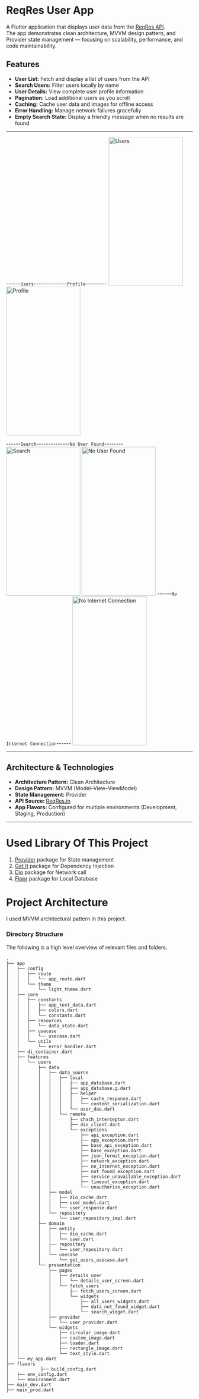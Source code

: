 #  ReqRes User App

A Flutter application that displays user data from the [ReqRes API](https://reqres.in/).  
The app demonstrates clean architecture, MVVM design pattern, and Provider state management — focusing on scalability, performance, and code maintainability.

##  Features

-  **User List:** Fetch and display a list of users from the API
-  **Search Users:** Filter users locally by name
-  **User Details:** View complete user profile information
-  **Pagination:** Load additional users as you scroll
-  **Caching:** Cache user data and images for offline access
-  **Error Handling:** Manage network failures gracefully
-  **Empty Search State:** Display a friendly message when no results are found

---
------```Users```--------------```Profile```---------
<img src="images/user_list.jpeg" height="400" width="200" title = "Users">   <img src="images/details.jpeg" height="400" width="200" title = "Profile">   

------```Search```--------------```No User Found```--------
<img src="images/search.jpeg" height="400" width="200" title = "Search">   <img src="images/no_users.jpeg" height="400" width="200" title = "No User Found">
------```No Internet Connection```------
<img src="images/no_internet.jpeg" height="400" width="200" title = "No Internet Connection">



---

##  Architecture & Technologies

- **Architecture Pattern:** Clean Architecture
- **Design Pattern:** MVVM (Model–View–ViewModel)
- **State Management:** Provider
- **API Source:** [ReqRes.in](https://reqres.in/)
- **App Flavors:** Configured for multiple environments (Development, Staging, Production)

---


# Used Library Of This Project
1. [Provider](https://pub.dev/packages/provider) package for State management
2. [Get It](https://pub.dev/packages/get_it) package for Dependency Injection
3. [Dio](https://pub.dev/packages/dio) package for Network call
4. [Floor](https://pub.dev/packages/floor) package for Local Database

# Project Architecture
I used MVVM architectural pattern in this project.

### Directory Structure
The following is a high level overview of relevant files and folders.


```
.
├── app
│   ├── config
│   │   ├── route
│   │   │   └── app_route.dart
│   │   └── theme
│   │       └── light_theme.dart
│   ├── core
│   │   ├── constants
│   │   │   ├── app_text_data.dart
│   │   │   ├── colors.dart
│   │   │   └── constants.dart
│   │   ├── resources
│   │   │   └── data_state.dart
│   │   ├── usecase
│   │   │   └── usecase.dart
│   │   └── utils
│   │       └── error_handler.dart
│   ├── di_container.dart
│   ├── features
│   │   └── users
│   │       ├── data
│   │       │   ├── data_source
│   │       │   │   ├── local
│   │       │   │   │   ├── app_database.dart
│   │       │   │   │   ├── app_database.g.dart
│   │       │   │   │   ├── helper
│   │       │   │   │   │   ├── cache_response.dart
│   │       │   │   │   │   └── content_serialization.dart
│   │       │   │   │   └── user_dao.dart
│   │       │   │   └── remote
│   │       │   │       ├── chach_interceptor.dart
│   │       │   │       ├── dio_client.dart
│   │       │   │       └── exceptions
│   │       │   │           ├── api_exception.dart
│   │       │   │           ├── app_exception.dart
│   │       │   │           ├── base_api_exception.dart
│   │       │   │           ├── base_exception.dart
│   │       │   │           ├── json_format_exception.dart
│   │       │   │           ├── network_exception.dart
│   │       │   │           ├── no_internet_exception.dart
│   │       │   │           ├── not_found_exception.dart
│   │       │   │           ├── service_unavailable_exception.dart
│   │       │   │           ├── timeout_exception.dart
│   │       │   │           └── unauthorize_exception.dart
│   │       │   ├── model
│   │       │   │   ├── dio_cache.dart
│   │       │   │   ├── user_model.dart
│   │       │   │   └── user_response.dart
│   │       │   └── repository
│   │       │       └── user_repository_impl.dart
│   │       ├── domain
│   │       │   ├── entity
│   │       │   │   ├── dio_cache.dart
│   │       │   │   └── user.dart
│   │       │   ├── repository
│   │       │   │   └── user_repository.dart
│   │       │   └── usecase
│   │       │       └── get_users_usecase.dart
│   │       └── presentation
│   │           ├── pages
│   │           │   ├── details_user
│   │           │   │   └── details_user_screen.dart
│   │           │   └── fetch_users
│   │           │       ├── fetch_users_screen.dart
│   │           │       └── widgets
│   │           │           ├── all_users_widgets.dart
│   │           │           ├── data_not_found_widget.dart
│   │           │           └── search_widget.dart
│   │           ├── provider
│   │           │   └── user_provider.dart
│   │           └── widgets
│   │               ├── circular_image.dart
│   │               ├── custom_image.dart
│   │               ├── loader.dart
│   │               ├── rectangle_image.dart
│   │               └── text_style.dart
│   └── my_app.dart
├── flavors
│            ├── build_config.dart
│   ├── env_config.dart
│   └── environment.dart
├── main_dev.dart
├── main_prod.dart

```